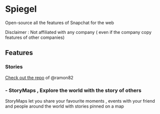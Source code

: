 # Spiegel
Open-source all the features of Snapchat for the web

Disclaimer : Not affiliated with any company ( even if the company copy features of other companies)

## Features

 ### Stories
 [Check out the repo](https://github.com/ramon82/zuck.js/) of @ramon82

 ### - StoryMaps , Explore the world with the story of others
 StoryMaps let you share your favourite moments , events with your friend and people around the world  with stories pinned on a map
